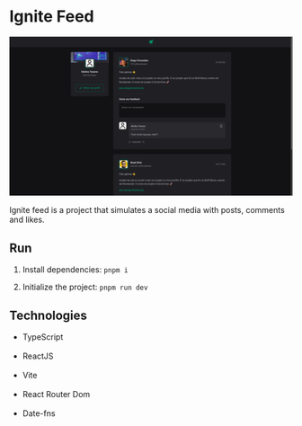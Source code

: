 # Ignite Feed

<img src="./wallpaper.png" alt="wallpaper do projeto ignite feed" />

Ignite feed is a project that simulates a social media with posts, comments and likes.

## Run

1. Install dependencies:
`pnpm i`

2. Initialize the project:
`pnpm run dev`

## Technologies

<ul>
  <li>TypeScript</li><br>
  <li>ReactJS</li><br>
  <li>Vite</li><br>
  <li>React Router Dom</li><br>
  <li>Date-fns</li><br>
</ul>
